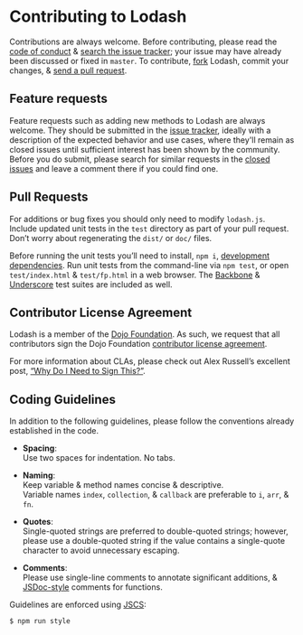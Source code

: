 # Contributing to Lodash

Contributions are always welcome. Before contributing, please read the [code of conduct](https://github.com/lodash/lodash/blob/master/CODE_OF_CONDUCT.md) & [search the issue tracker](https://github.com/lodash/lodash/issues);
your issue may have already been discussed or fixed in `master`. To contribute, [fork](https://help.github.com/articles/fork-a-repo/) Lodash, commit your changes, & [send a pull request](https://help.github.com/articles/using-pull-requests/).

## Feature requests

Feature requests such as adding new methods to Lodash are always welcome. They should be submitted in the [issue tracker](https://github.com/lodash/lodash/issues), ideally with a description of the expected behavior and use cases, where they'll remain as closed issues until sufficient interest has been shown by the community. Before you do submit, please search for similar requests in the [closed issues](https://github.com/lodash/lodash/issues?q=is%3Aissue+is%3Aclosed) and leave a comment there if you could find one.

## Pull Requests

For additions or bug fixes you should only need to modify `lodash.js`.
Include updated unit tests in the `test` directory as part of your pull request.
Don’t worry about regenerating the `dist/` or `doc/` files.

Before running the unit tests you’ll need to install, `npm i`, [development dependencies](https://docs.npmjs.com/files/package.json#devdependencies).
Run unit tests from the command-line via `npm test`, or open `test/index.html` & `test/fp.html` in a web browser.
The [Backbone](http://backbonejs.org/) & [Underscore](http://underscorejs.org/) test suites are included as well.

## Contributor License Agreement

Lodash is a member of the [Dojo Foundation](http://dojofoundation.org/).
As such, we request that all contributors sign the Dojo Foundation [contributor license agreement](http://dojofoundation.org/about/claForm).

For more information about CLAs, please check out Alex Russell’s excellent post, [“Why Do I Need to Sign This?”](http://infrequently.org/2008/06/why-do-i-need-to-sign-this/).

## Coding Guidelines

In addition to the following guidelines, please follow the conventions already established in the code.

- **Spacing**:<br>
  Use two spaces for indentation. No tabs.

- **Naming**:<br>
  Keep variable & method names concise & descriptive.<br>
  Variable names `index`, `collection`, & `callback` are preferable to `i`, `arr`, & `fn`.

- **Quotes**:<br>
  Single-quoted strings are preferred to double-quoted strings; however, please use a double-quoted string if the value contains a single-quote character to avoid unnecessary escaping.

- **Comments**:<br>
  Please use single-line comments to annotate significant additions, & [JSDoc-style](http://www.2ality.com/2011/08/jsdoc-intro.html) comments for functions.

Guidelines are enforced using [JSCS](https://www.npmjs.com/package/jscs):

```bash
$ npm run style
```
